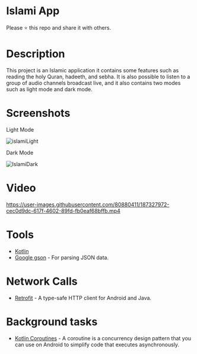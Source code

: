 # Islami App

Please ⭐️ this repo and share it with others.

# Description

This project is an Islamic application it contains some features such as reading the holy Quran, hadeeth, and 
sebha. It is also possible to listen to a group of audio channels broadcast live, and it also contains two modes 
such as light mode and dark mode.

# Screenshots
Light Mode

![islamiLight](https://user-images.githubusercontent.com/80880411/187093893-e3c7eb6f-bf6d-4115-98f3-3b3aac3bbc6e.PNG)

Dark Mode

![IslamiDark](https://user-images.githubusercontent.com/80880411/187093924-898c9c58-8353-4f19-9fec-aa38e6865867.PNG)

# Video
https://user-images.githubusercontent.com/80880411/187327972-cec0d9dc-617f-4602-89fd-fb0eaf68bffb.mp4

# Tools
* [Kotlin](https://kotlinlang.org/)
* [Google gson](https://github.com/google/gson) - For parsing JSON data.


# Network Calls
* [Retrofit](https://square.github.io/retrofit/) - A type-safe HTTP client for Android and Java.

# Background tasks
* [Kotlin Coroutines](https://bit.ly/3Kq3ec3) - A coroutine is a concurrency design pattern that you can use on Android to simplify code that executes asynchronously.
